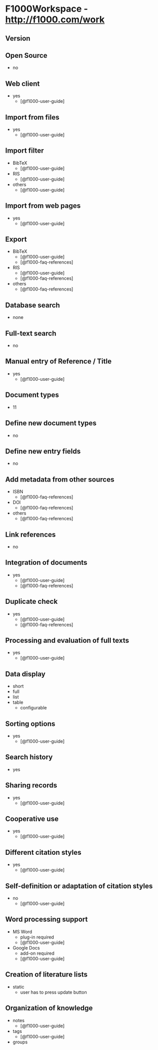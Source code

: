 # F1000Workspace - http://f1000.com/work

## Version

## Open Source
- no

## Web client
- yes
    - [@f1000-user-guide]

## Import from files
- yes
    - [@f1000-user-guide]

## Import filter
- BibTeX
    - [@f1000-user-guide]
- RIS
    - [@f1000-user-guide]
- others
    - [@f1000-user-guide]

## Import from web pages
- yes
    - [@f1000-user-guide]

## Export
- BibTeX
    - [@f1000-user-guide]
    - [@f1000-faq-references]
- RIS
    - [@f1000-user-guide]
    - [@f1000-faq-references]
- others
    - [@f1000-faq-references]

## Database search
- none

## Full-text search
- no

## Manual entry of Reference / Title
- yes
    - [@f1000-user-guide]

## Document types
- 11

## Define new document types
- no

## Define new entry fields
- no

## Add metadata from other sources
- ISBN
    - [@f1000-faq-references]
- DOI
    - [@f1000-faq-references]
- others
    - [@f1000-faq-references]

## Link references
- no

## Integration of documents
- yes
    - [@f1000-user-guide]
    - [@f1000-faq-references]

## Duplicate check
- yes
    - [@f1000-user-guide]
    - [@f1000-faq-references]

## Processing and evaluation of full texts
- yes
    - [@f1000-user-guide]

## Data display
- short
- full
- list
- table
    - configurable

## Sorting options
- yes
    - [@f1000-user-guide]

## Search history
- yes

## Sharing records
- yes
    - [@f1000-user-guide]

## Cooperative use
- yes
    - [@f1000-user-guide]

## Different citation styles
- yes
    - [@f1000-user-guide]

## Self-definition or adaptation of citation styles
- no
    - [@f1000-user-guide]

## Word processing support
- MS Word
    - plug-in required
    - [@f1000-user-guide]
- Google Docs
    - add-on required
    - [@f1000-user-guide]

## Creation of literature lists
- static
    - user has to press update button

## Organization of knowledge
- notes
    - [@f1000-user-guide]
- tags
    - [@f1000-user-guide]
- groups

